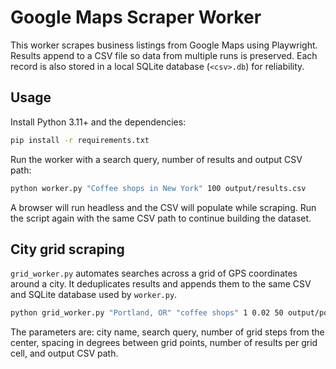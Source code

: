 # Google Maps Scraper Worker

This worker scrapes business listings from Google Maps using Playwright.
Results append to a CSV file so data from multiple runs is preserved.
Each record is also stored in a local SQLite database (`<csv>.db`) for
reliability.

## Usage

Install Python 3.11+ and the dependencies:

```bash
pip install -r requirements.txt
```

Run the worker with a search query, number of results and output CSV path:

```bash
python worker.py "Coffee shops in New York" 100 output/results.csv
```

A browser will run headless and the CSV will populate while scraping. Run the
script again with the same CSV path to continue building the dataset.

## City grid scraping

`grid_worker.py` automates searches across a grid of GPS coordinates around a city. It deduplicates results and appends them to the same CSV and SQLite database used by `worker.py`.

```bash
python grid_worker.py "Portland, OR" "coffee shops" 1 0.02 50 output/portland.csv
```

The parameters are: city name, search query, number of grid steps from the center, spacing in degrees between grid points, number of results per grid cell, and output CSV path.
